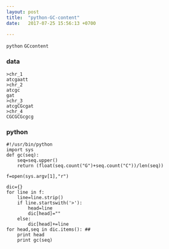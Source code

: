 ```yaml
---
layout: post  
title:  "python-GC-content"  
date:   2017-07-25 15:56:13 +0700  

---
```

`python` `GCcontent`



### data
	>chr_1
	atcgaatt
	>chr_2
	atcgc
	gat
	>chr_3
	atcgCGcgat
	>chr_4
	CGCGCGcgcg

### python
	#!/usr/bin/python
	import sys
	def gc(seq):
		seq=seq.upper()
		return (float(seq.count("G")+seq.count("C"))/len(seq))

	f=open(sys.argv[1],"r")

	dic={}
	for line in f:
		line=line.strip()
		if line.startswith('>'):
			head=line
			dic[head]=""
		else:
			dic[head]+=line
	for head,seq in dic.items(): ##
		print head
		print gc(seq)

